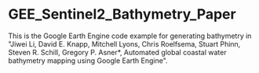 # GEE_Sentinel2_Bathymetry_Paper
This is the Google Earth Engine code example for generating bathymetry in
"Jiwei Li, David E. Knapp, Mitchell Lyons, Chris Roelfsema, Stuart Phinn, Steven R. Schill, Gregory P. Asner*, 
Automated global coastal water bathymetry mapping using Google Earth Engine".
